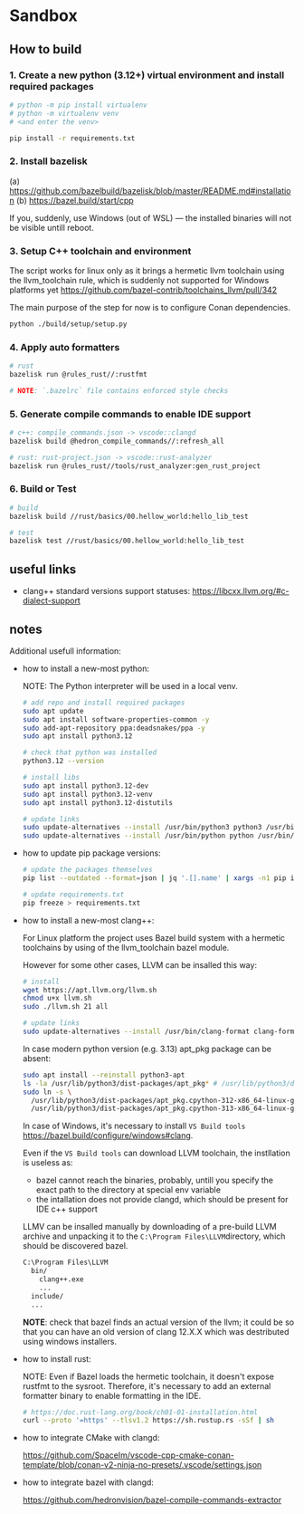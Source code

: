 # Sandbox

## How to build

### 1. Create a new python (3.12+) virtual environment and install required packages

```sh
# python -m pip install virtualenv
# python -m virtualenv venv
# <and enter the venv>

pip install -r requirements.txt
```

### 2. Install bazelisk

(a) <https://github.com/bazelbuild/bazelisk/blob/master/README.md#installation>
(b) <https://bazel.build/start/cpp>

If you, suddenly, use Windows (out of WSL) — the installed binaries will not be visible untill reboot.

### 3. Setup C++ toolchain and environment

The script works for linux only as it brings a hermetic llvm toolchain using the llvm_toolchain rule,
  which is suddenly not supported for Windows platforms yet <https://github.com/bazel-contrib/toolchains_llvm/pull/342>

The main purpose of the step for now is to configure Conan dependencies.

```sh
python ./build/setup/setup.py
```

### 4. Apply auto formatters

```sh
# rust
bazelisk run @rules_rust//:rustfmt

# NOTE: `.bazelrc` file contains enforced style checks
```

### 5. Generate compile commands to enable IDE support

```sh
# c++: compile_commands.json -> vscode::clangd
bazelisk build @hedron_compile_commands//:refresh_all

# rust: rust-project.json -> vscode::rust-analyzer
bazelisk run @rules_rust//tools/rust_analyzer:gen_rust_project
```

### 6. Build or Test

```sh
# build
bazelisk build //rust/basics/00.hellow_world:hello_lib_test

# test
bazelisk test //rust/basics/00.hellow_world:hello_lib_test
```

## useful links

- clang++ standard versions support statuses:
  <https://libcxx.llvm.org/#c-dialect-support>

## notes

Additional usefull information:

- how to install a new-most python:

  NOTE: The Python interpreter will be used in a local venv.

  ```sh
  # add repo and install required packages
  sudo apt update
  sudo apt install software-properties-common -y
  sudo add-apt-repository ppa:deadsnakes/ppa -y
  sudo apt install python3.12

  # check that python was installed
  python3.12 --version

  # install libs
  sudo apt install python3.12-dev
  sudo apt install python3.12-venv
  sudo apt install python3.12-distutils

  # update links
  sudo update-alternatives --install /usr/bin/python3 python3 /usr/bin/python3.12 12
  sudo update-alternatives --install /usr/bin/python python /usr/bin/python3.12 12
  ```

- how to update pip package versions:

  ```sh
  # update the packages themselves
  pip list --outdated --format=json | jq '.[].name' | xargs -n1 pip install --upgrade

  # update requirements.txt
  pip freeze > requirements.txt
  ```

- how to install a new-most clang++:

  For Linux platform the project uses Bazel build system with a hermetic toolchains by using of the llvm_toolchain
    bazel module.

  However for some other cases, LLVM can be insalled this way:

  ```sh
  # install
  wget https://apt.llvm.org/llvm.sh
  chmod u+x llvm.sh
  sudo ./llvm.sh 21 all

  # update links
  sudo update-alternatives --install /usr/bin/clang-format clang-format /usr/bin/clang-format-21 21
  ```

  In case modern python version (e.g. 3.13) apt_pkg package can be absent:

  ```sh
  sudo apt install --reinstall python3-apt
  ls -la /usr/lib/python3/dist-packages/apt_pkg* # /usr/lib/python3/dist-packages/apt_pkg.cpython-312-x86_64-linux-gnu.so
  sudo ln -s \
    /usr/lib/python3/dist-packages/apt_pkg.cpython-312-x86_64-linux-gnu.so \
    /usr/lib/python3/dist-packages/apt_pkg.cpython-313-x86_64-linux-gnu.so
  ```

  In case of Windows, it's necessary to install `VS Build tools` <https://bazel.build/configure/windows#clang>.

  Even if the `VS Build tools` can download LLVM toolchain, the instllation is useless as:

  - bazel cannot reach the binaries, probably, untill you specify the exact path to the directory at special env variable
  - the intallation does not provide clangd, which should be present for IDE c++ support

  LLMV can be insalled manually by downloading of a pre-build LLVM archive
    and unpacking it to the `C:\Program Files\LLVM`directory, which should be discovered bazel.

  ```txt
  C:\Program Files\LLVM
    bin/
      clang++.exe
      ...
    include/
    ...
  ```

  **NOTE**: check that bazel finds an actual version of the llvm; it could be so that you can have an old version
    of clang 12.X.X which was destributed using windows installers.

- how to install rust:

  NOTE: Even if Bazel loads the hermetic toolchain, it doesn't expose rustfmt to the sysroot.
    Therefore, it's necessary to add an external formatter binary to enable formatting in the IDE.

  ```sh
  # https://doc.rust-lang.org/book/ch01-01-installation.html
  curl --proto '=https' --tlsv1.2 https://sh.rustup.rs -sSf | sh
  ```

- how to integrate CMake with clangd:

  <https://github.com/SpaceIm/vscode-cpp-cmake-conan-template/blob/conan-v2-ninja-no-presets/.vscode/settings.json>

- how to integrate bazel with clangd:

  <https://github.com/hedronvision/bazel-compile-commands-extractor>
